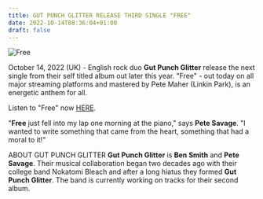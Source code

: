 ```yaml
---
title: GUT PUNCH GLITTER RELEASE THIRD SINGLE "FREE"
date: 2022-10-14T08:36:04+01:00
draft: false
---
```


![Free](../../free-cover.png)

October 14, 2022 (UK) - English rock duo **Gut Punch Glitter** release the next single from their self titled album out later this year. "Free" - out today on all major streaming platforms and mastered by Pete Maher (Linkin Park), is an energetic anthem for all.

Listen to "Free" now [HERE](https://distrokid.com/hyperfollow/gutpunchglitter/free).

"**Free** just fell into my lap one morning at the piano," says **Pete Savage**. "I wanted to write something that came from the heart, something that had a moral to it!"

ABOUT GUT PUNCH GLITTER
**Gut Punch Glitter** is **Ben Smith** and **Pete Savage**. Their musical collaboration began two decades ago with their college band Nokatomi Bleach and after a long hiatus they formed **Gut Punch Glitter**. The band is currently working on tracks for their second album.
